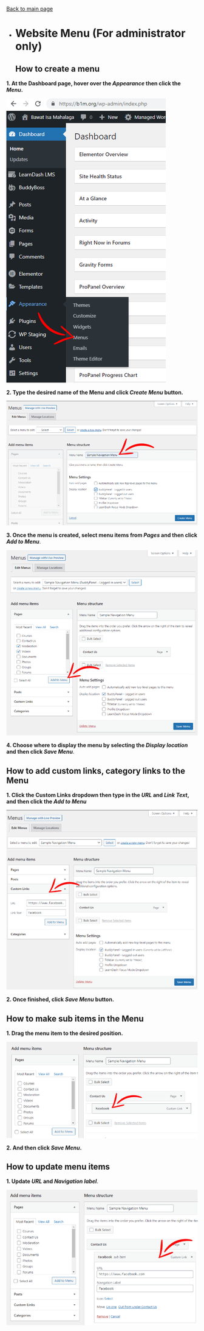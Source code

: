[Back to main page](https://github.com/samremonte/b1m/blob/main/documentation.md)

- # Website Menu (For administrator only)
  <h2>How to create a menu</h2>
  
 **1. At the Dashboard page, hover over the _Appearance_ then click the _Menu_.**

![Image5.1](/img/5.1.PNG)


 **2. Type the desired name of the Menu and click _Create Menu_ button.**

![Image5.2](/img/5.2.PNG)

 **3. Once the menu is created, select menu items from _Pages_ and then click _Add to Menu_**.

![Image5.3](/img/5.3.PNG)

 **4. Choose where to display the menu by selecting the _Display location_ and then click _Save Menu_**.

  <h2>How to add custom links, category links to the Menu</h2>
  
 **1. Click the Custom Links dropdown then type in the _URL_ and _Link Text_, and then click the _Add to Menu_**

![Image5.4](/img/5.4.PNG) 

 **2. Once finished, click _Save Menu_ button.** 

  <h2>How to make sub items in the Menu</h2>

 **1. Drag the menu item to the desired position.**
 
![Image5.5](/img/5.5.PNG) 

 **2. And then click _Save Menu_.**

 <h2>How to update menu items</h2>

 **1. Update _URL_ and _Navigation label_**.

![Image5.7](/img/5.7.PNG)
